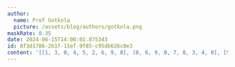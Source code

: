 ```yaml
---
author:
  name: Prof Gotkola
  picture: /assets/blog/authors/gotkola.png
maskRate: 0.35
date: 2024-06-15T14:00:01.875343
id: 8f3d1786-2b1f-11ef-9f85-c95db626c0e3
content: '[[1, 3, 0, 4, 5, 2, 6, 9, 8], [0, 6, 9, 0, 7, 8, 3, 4, 0], [5, 8, 0, 0, 9, 0, 0, 2, 1], [6, 4, 2, 5, 0, 7, 1, 0, 9], [8, 0, 3, 0, 4, 0, 5, 7, 6], [9, 7, 5, 8, 1, 0, 4, 0, 2], [3, 5, 1, 0, 0, 4, 2, 6, 0], [0, 2, 0, 7, 0, 5, 0, 0, 3], [0, 9, 0, 3, 0, 1, 0, 0, 4]]'
---
```

